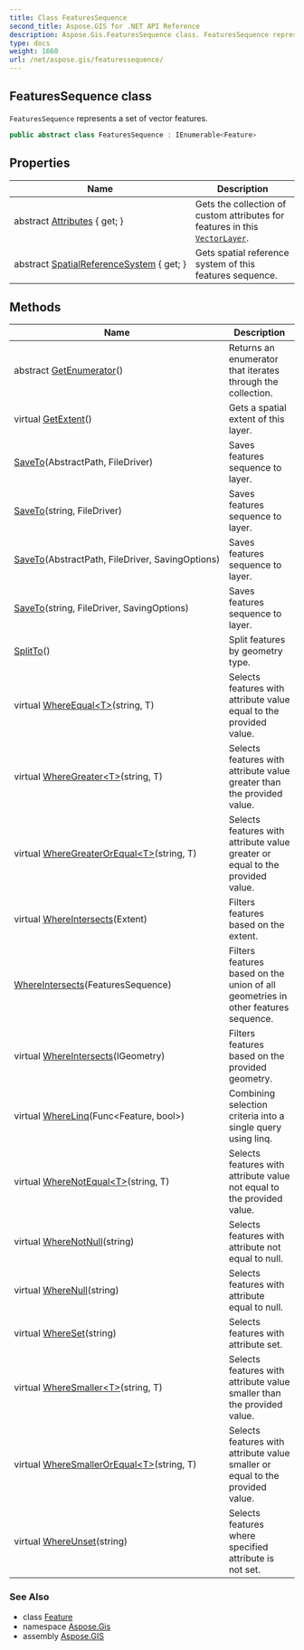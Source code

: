```yaml
---
title: Class FeaturesSequence
second_title: Aspose.GIS for .NET API Reference
description: Aspose.Gis.FeaturesSequence class. FeaturesSequence represents a set of vector features
type: docs
weight: 1660
url: /net/aspose.gis/featuressequence/
---
```

## FeaturesSequence class

`FeaturesSequence` represents a set of vector features.

```csharp
public abstract class FeaturesSequence : IEnumerable<Feature>
```

## Properties

| Name | Description |
| --- | --- |
| abstract [Attributes](../../aspose.gis/featuressequence/attributes/) { get; } | Gets the collection of custom attributes for features in this [`VectorLayer`](../vectorlayer/). |
| abstract [SpatialReferenceSystem](../../aspose.gis/featuressequence/spatialreferencesystem/) { get; } | Gets spatial reference system of this features sequence. |

## Methods

| Name | Description |
| --- | --- |
| abstract [GetEnumerator](../../aspose.gis/featuressequence/getenumerator/)() | Returns an enumerator that iterates through the collection. |
| virtual [GetExtent](../../aspose.gis/featuressequence/getextent/)() | Gets a spatial extent of this layer. |
| [SaveTo](../../aspose.gis/featuressequence/saveto/#saveto)(AbstractPath, FileDriver) | Saves features sequence to layer. |
| [SaveTo](../../aspose.gis/featuressequence/saveto/#saveto_2)(string, FileDriver) | Saves features sequence to layer. |
| [SaveTo](../../aspose.gis/featuressequence/saveto/#saveto_1)(AbstractPath, FileDriver, SavingOptions) | Saves features sequence to layer. |
| [SaveTo](../../aspose.gis/featuressequence/saveto/#saveto_3)(string, FileDriver, SavingOptions) | Saves features sequence to layer. |
| [SplitTo](../../aspose.gis/featuressequence/splitto/)() | Split features by geometry type. |
| virtual [WhereEqual&lt;T&gt;](../../aspose.gis/featuressequence/whereequal/)(string, T) | Selects features with attribute value equal to the provided value. |
| virtual [WhereGreater&lt;T&gt;](../../aspose.gis/featuressequence/wheregreater/)(string, T) | Selects features with attribute value greater than the provided value. |
| virtual [WhereGreaterOrEqual&lt;T&gt;](../../aspose.gis/featuressequence/wheregreaterorequal/)(string, T) | Selects features with attribute value greater or equal to the provided value. |
| virtual [WhereIntersects](../../aspose.gis/featuressequence/whereintersects/#whereintersects)(Extent) | Filters features based on the extent. |
| [WhereIntersects](../../aspose.gis/featuressequence/whereintersects/#whereintersects_1)(FeaturesSequence) | Filters features based on the union of all geometries in other features sequence. |
| virtual [WhereIntersects](../../aspose.gis/featuressequence/whereintersects/#whereintersects_2)(IGeometry) | Filters features based on the provided geometry. |
| virtual [WhereLinq](../../aspose.gis/featuressequence/wherelinq/)(Func&lt;Feature, bool&gt;) | Combining selection criteria into a single query using linq. |
| virtual [WhereNotEqual&lt;T&gt;](../../aspose.gis/featuressequence/wherenotequal/)(string, T) | Selects features with attribute value not equal to the provided value. |
| virtual [WhereNotNull](../../aspose.gis/featuressequence/wherenotnull/)(string) | Selects features with attribute not equal to null. |
| virtual [WhereNull](../../aspose.gis/featuressequence/wherenull/)(string) | Selects features with attribute equal to null. |
| virtual [WhereSet](../../aspose.gis/featuressequence/whereset/)(string) | Selects features with attribute set. |
| virtual [WhereSmaller&lt;T&gt;](../../aspose.gis/featuressequence/wheresmaller/)(string, T) | Selects features with attribute value smaller than the provided value. |
| virtual [WhereSmallerOrEqual&lt;T&gt;](../../aspose.gis/featuressequence/wheresmallerorequal/)(string, T) | Selects features with attribute value smaller or equal to the provided value. |
| virtual [WhereUnset](../../aspose.gis/featuressequence/whereunset/)(string) | Selects features where specified attribute is not set. |

### See Also

* class [Feature](../feature/)
* namespace [Aspose.Gis](../../aspose.gis/)
* assembly [Aspose.GIS](../../)


